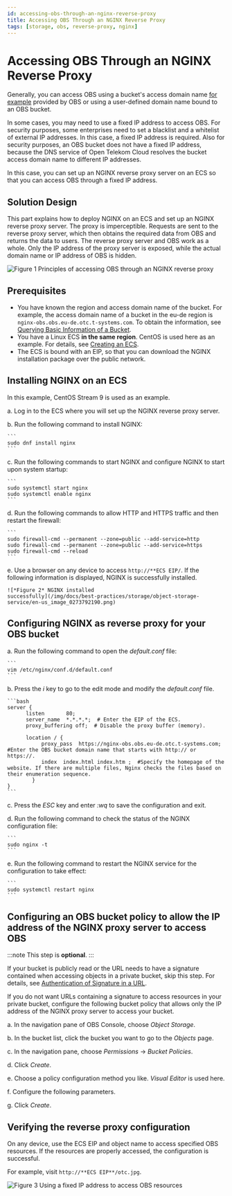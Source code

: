 ```yaml
---
id: accessing-obs-through-an-nginx-reverse-proxy
title: Accessing OBS Through an NGINX Reverse Proxy
tags: [storage, obs, reverse-proxy, nginx]
---
```


# Accessing OBS Through an NGINX Reverse Proxy

Generally, you can access OBS using a bucket's access domain name [for
example](https://**bucketname**.obs.eu-de.otc.t-systems.com)
provided by OBS or using a user-defined domain name bound to an OBS
bucket.

In some cases, you may need to use a fixed IP address to access OBS. For
security purposes, some enterprises need to set a blacklist and a
whitelist of external IP addresses. In this case, a fixed IP address is
required. Also for security purposes, an OBS bucket does not have a
fixed IP address, because the DNS service of Open Telekom Cloud resolves
the bucket access domain name to different IP addresses.

In this case, you can set up an NGINX reverse proxy server on an ECS so
that you can access OBS through a fixed IP address.

## Solution Design

This part explains how to deploy NGINX on an ECS and set up an NGINX
reverse proxy server. The proxy is imperceptible. Requests are sent to
the reverse proxy server, which then obtains the required data from OBS
and returns the data to users. The reverse proxy server and OBS work as
a whole. Only the IP address of the proxy server is exposed, while the
actual domain name or IP address of OBS is hidden.

![*Figure 1* Principles of accessing OBS through an NGINX reverse
proxy](/img/docs/best-practices/storage/object-storage-service/en-us_image_0273872842.png)

## Prerequisites

- You have known the region and access domain name of the bucket. For
    example, the access domain name of a bucket in the eu-de region is
    `nginx-obs.obs.eu-de.otc.t-systems.com`. To obtain the
    information, see [Querying Basic Information of a
    Bucket](https://docs.otc.t-systems.com/object-storage-service/umn/obs_browser_operation_guide/managing_buckets/viewing_basic_information_of_a_bucket.html).
- You have a Linux ECS **in the same region**. CentOS is used here as an
    example. For details, see [Creating an
    ECS](https://docs.otc.t-systems.com/elastic-cloud-server/umn/getting_started/creating_an_ecs/index.html).
- The ECS is bound with an EIP, so that you can download the NGINX
    installation package over the public network.

## Installing NGINX on an ECS

In this example, CentOS Stream 9 is used as an example.

a.  Log in to the ECS where you will set up the NGINX reverse proxy
    server.

b.  Run the following command to install NGINX:

    ``` 
    sudo dnf install nginx
    ```

c.  Run the following commands to start NGINX and configure NGINX to
    start upon system startup:

    ``` 
    sudo systemctl start nginx
    sudo systemctl enable nginx
    ```

d.  Run the following commands to allow HTTP and HTTPS traffic and
    then restart the firewall:

    ``` 
    sudo firewall-cmd --permanent --zone=public --add-service=http
    sudo firewall-cmd --permanent --zone=public --add-service=https
    sudo firewall-cmd --reload 
    ```

e.  Use a browser on any device to access `http://**ECS EIP/`. If
    the following information is displayed, NGINX is successfully
    installed.

    ![*Figure 2* NGINX installed
    successfully](/img/docs/best-practices/storage/object-storage-service/en-us_image_0273792190.png)

## Configuring NGINX as reverse proxy for your OBS bucket

a.  Run the following command to open the *default.conf* file:

    ``` 
    vim /etc/nginx/conf.d/default.conf
    ```

b.  Press the *i* key to go to the edit mode and modify the
    *default.conf* file.

    ```bash
    server {
          listen       80;
          server_name  *.*.*.*;  # Enter the EIP of the ECS.
          proxy_buffering off;  # Disable the proxy buffer (memory).

          location / {
               proxy_pass  https://nginx-obs.obs.eu-de.otc.t-systems.com;  #Enter the OBS bucket domain name that starts with http:// or https://.
               index  index.html index.htm ;  #Specify the homepage of the website. If there are multiple files, Nginx checks the files based on their enumeration sequence.
            }
    }
    ```

c.  Press the *ESC* key and enter *:wq* to save the
    configuration and exit.

d.  Run the following command to check the status of the NGINX
    configuration file:

    ``` 
    sudo nginx -t
    ```

e.  Run the following command to restart the NGINX service for the
    configuration to take effect:

    ``` 
    sudo systemctl restart nginx
    ```

## Configuring an OBS bucket policy to allow the IP address of the NGINX proxy server to access OBS

:::note
This step is **optional**.
:::

If your bucket is publicly read or the URL needs to have a signature
contained when accessing objects in a private bucket, skip this
step. For details, see [Authentication of Signature in a
URL](https://docs.otc.t-systems.com/object-storage-service/api-ref/calling_apis/authentication/authentication_of_signature_in_a_url.html).

If you do not want URLs containing a signature to access resources
in your private bucket, configure the following bucket policy that
allows only the IP address of the NGINX proxy server to access your
bucket.

a.  In the navigation pane of OBS Console, choose *Object
    Storage*.

b.  In the bucket list, click the bucket you want to go to the
    *Objects* page.

c.  In the navigation pane, choose *Permissions* -> *Bucket
    Policies*.

d.  Click *Create*.

e.  Choose a policy configuration method you like. *Visual Editor*
    is used here.

f.  Configure the following parameters.

g.  Click *Create*.

## Verifying the reverse proxy configuration

On any device, use the ECS EIP and object name to access specified
OBS resources. If the resources are properly accessed, the
configuration is successful.

For example, visit `http://**ECS EIP**/otc.jpg`.

![*Figure 3* Using a fixed IP address to access OBS
resources](/img/docs/best-practices/storage/object-storage-service/en-us_image_0273876194.png)